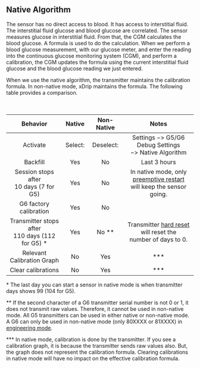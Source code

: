 ## Native Algorithm  
  
The sensor has no direct access to blood.  It has access to interstitial fluid.  The interstitial fluid glucose and blood glucose are correlated.  The sensor measures glucose in interstitial fluid.  From that, the CGM calculates the blood glucose.  A formula is used to do the calculation.  When we perform a blood glucose measurement, with our glucose meter, and enter the reading into the continuous glucose monitoring system (CGM), and perform a calibration, the CGM updates the formula using the current interstitial fluid glucose and the blood glucose reading we just entered.  

When we use the native algorithm, the transmitter maintains the calibration formula.    In non-native mode, xDrip maintains the formula.  The following table provides a comparison.   
<br/><br/>
 

| Behavior | Native | Non-Native | Notes |
|  :--------------:            | :----: |   :----:   |  :--:  |  
|Activate                      |Select:  |Deselect:     |Settings &#8722;> G5/G6 Debug Settings <br/> &#8722;> Native Algorithm
|    Backfill                  | Yes    |  No        |Last 3 hours |  
|Session stops after <br/> 10 days \(7 for G5\) | Yes     | No        |In native mode, only [preemptive restart](./Preemptive-Restart.md) <br/> will keep the sensor going. |  
|G6 factory calibration        |Yes     |No          |  
|Transmitter stops after <br/> 110 days (112 for G5) * | Yes | No \*\* |Transmitter [hard reset](./Hard-Reset.md) will reset the <br/> number of days to 0. |  
| Relevant Calibration Graph | No | Yes | *** |  
|Clear calibrations| No | Yes | *** |  


\* The last day you can start a sensor in native mode is when transmitter days shows 99 \(104 for G5\).  
  
\*\*   If the second character of a G6 transmitter serial number is not 0 or 1, it does not transmit raw values.  Therefore, it cannot be used in non-native mode.  All G5 transmitters can be used in either native or non-native mode.  
A G6 can only be used in non-native mode (only 80XXXX or 81XXXX) in [engineering mode](./Engineering-Mode.md).  

\*\*\*  In native mode, calibration is done by the transmitter.  If you see a calibration graph, it is because the transmitter sends raw values also.  But, the graph does not represent the calibration formula.  Clearing calibrations in native mode will have no impact on the effective calibration formula.
